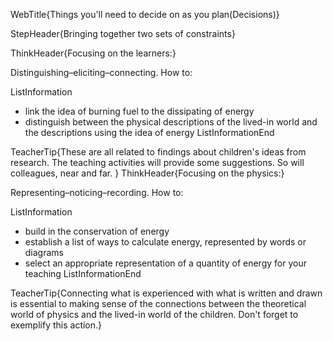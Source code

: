 WebTitle{Things you&apos;ll need to decide on as you plan(Decisions)}

StepHeader{Bringing together two sets of constraints}

ThinkHeader{Focusing on the learners:}

Distinguishing&ndash;eliciting&ndash;connecting. How to:

ListInformation
- link the idea of burning fuel to the dissipating of energy
- distinguish between the physical descriptions of the lived-in world and the descriptions using the idea of energy
ListInformationEnd

TeacherTip{These are all related to findings about children's ideas from research. The teaching activities will provide some suggestions. So will colleagues, near and far. }
ThinkHeader{Focusing on the physics:}

Representing&ndash;noticing&ndash;recording. How to:

ListInformation
- build in the conservation of energy
- establish a list of ways to calculate energy, represented by words or diagrams
- select an appropriate representation of a quantity of energy for your teaching
ListInformationEnd

TeacherTip{Connecting what is experienced with what is written and drawn is essential to making sense of the connections between the theoretical world of physics and the lived-in world of the children. Don't forget to exemplify this action.}

